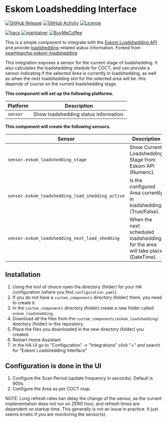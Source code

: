 # Eskom Loadshedding Interface

[![GitHub Release][releases-shield]][releases]
[![GitHub Activity][commits-shield]][commits]
[![License][license-shield]](LICENSE)

[![hacs][hacsbadge]][hacs]
[![maintainer][maintenance-shield]][maintainer]
[![BuyMeCoffee][buymecoffeebadge]][buymecoffee]

This is a simple component to integrate with the [Eskom Loadshedding API](https://loadshedding.eskom.co.za/LoadShedding) and provide [loadshedding](https://en.wikipedia.org/wiki/South_African_energy_crisis)-related status information.
Forked from [swartjean/ha-eskom-loadshedding](swartjean/ha-eskom-loadshedding)

This integration exposes a sensor for the current stage of loadshedding. It also calculates the loadshedding shedule for COCT, and can provide a sensor indicating if the selected Area is currently in loadshedding, as well as when the next loadshedding slot for the selected area will be. this depends of course on the current loadshedding stage.

**This component will set up the following platforms.**

Platform | Description
-- | --
`sensor` | Show loadshedding status information.

**This component will create the following sensors.**

Sensor | Description
-- | --
`sensor.eskom_loadshedding_stage` | Show Current Loadshedding Stage from Eskom API (Numeric).
`sensor.eskom_loadshedding_load_shedding_active` | Is the configured Area currently in loadshedding (True/False).
`sensor.eskom_loadshedding_next_load_shedding` | When the next scheduled loadshedding for the area will take place (DateTime).

## Installation

1. Using the tool of choice open the directory (folder) for your HA configuration (where you find `configuration.yaml`).
2. If you do not have a `custom_components` directory (folder) there, you need to create it.
3. In the `custom_components` directory (folder) create a new folder called `eskom_loadshedding`.
4. Download _all_ the files from the `custom_components/eskom_loadshedding/` directory (folder) in this repository.
5. Place the files you downloaded in the new directory (folder) you created.
6. Restart Home Assistant
7. In the HA UI go to "Configuration" -> "Integrations" click "+" and search for "Eskom Loadshedding Interface"

## Configuration is done in the UI

1. Configure the Scan Period (update frequency in seconds). Default is 900s.
2. Configure the Area as per COCT map.

NOTE: Long refresh rates kan delay the change of the sensor, as the current implementation does not run on ZERO hour, and refresh times are dependent on startup time. This generally is not an issue in practice. It just seems erratic if you are monitoring the sensor(s).

<!---->

[buymecoffee]: https://www.buymeacoffee.com/swartjean
[buymecoffeebadge]: https://img.shields.io/badge/buy%20me%20a%20coffee-donate-yellow.svg?style=for-the-badge
[commits-shield]: https://img.shields.io/github/commit-activity/y/swartjean/ha-eskom-loadshedding.svg?style=for-the-badge
[commits]: https://github.com/swartjean/ha-eskom-loadshedding/commits/master
[hacs]: https://github.com/custom-components/hacs
[hacsbadge]: https://img.shields.io/badge/HACS-Default-orange.svg?style=for-the-badge
[license-shield]: https://img.shields.io/github/license/swartjean/ha-eskom-loadshedding.svg?style=for-the-badge
[maintenance-shield]: https://img.shields.io/badge/maintainer-Jean%20Swart%20%40swartjean-blue.svg?style=for-the-badge
[maintainer]: https://github.com/swartjean
[releases-shield]: https://img.shields.io/github/v/release/swartjean/ha-eskom-loadshedding?style=for-the-badge
[releases]: https://github.com/swartjean/ha-eskom-loadshedding/releases
